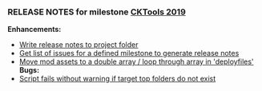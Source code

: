 ### RELEASE NOTES for milestone [CKTools 2019](https://github.com/SkyrimLL/CKTools/milestone/1?closed=1) 
**Enhancements:** 
- [Write release notes to project folder](https://github.com/SkyrimLL/CKTools/issues/5)
- [Get list of issues for a defined milestone to generate release notes](https://github.com/SkyrimLL/CKTools/issues/3)
- [Move mod assets to a double array / loop through array in 'deployfiles'](https://github.com/SkyrimLL/CKTools/issues/1)
**Bugs:** 
- [Script fails without warning if target top folders do not exist](https://github.com/SkyrimLL/CKTools/issues/4)
